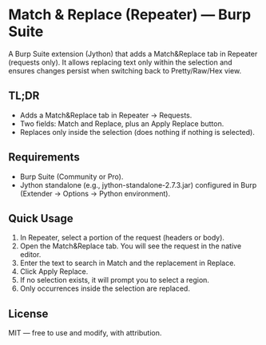 # Match & Replace (Repeater) — Burp Suite 

A Burp Suite extension (Jython) that adds a Match&Replace tab in Repeater (requests only). It allows replacing text only within the selection and ensures changes persist when switching back to Pretty/Raw/Hex view.

## TL;DR

- Adds a Match&Replace tab in Repeater → Requests.
- Two fields: Match and Replace, plus an Apply Replace button.
- Replaces only inside the selection (does nothing if nothing is selected).

## Requirements

- Burp Suite (Community or Pro).
- Jython standalone (e.g., jython-standalone-2.7.3.jar) configured in Burp (Extender → Options → Python environment).

## Quick Usage

1. In Repeater, select a portion of the request (headers or body).
2. Open the Match&Replace tab. You will see the request in the native editor.
3. Enter the text to search in Match and the replacement in Replace.
4. Click Apply Replace.
5. If no selection exists, it will prompt you to select a region.
6. Only occurrences inside the selection are replaced.

## License

MIT — free to use and modify, with attribution.
